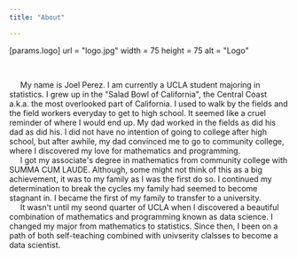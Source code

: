 ```yaml
---
title: "About"

---
```

[params.logo]
    url = "logo.jpg"
    width = 75
    height = 75
    alt = "Logo"
    
<br />

 &nbsp;&nbsp;&nbsp;&nbsp; My name is Joel Perez. I am currently a UCLA student majoring in statistics. I grew up in the "Salad Bowl of California", the Central Coast a.k.a. the most overlooked part of California. I used to walk by the fields and the field workers everyday to get to high school. It seemed like a cruel reminder of where I would end up. My dad worked in the fields as did his dad as did his. I did not have no intention of going to college after high school, but after awhile, my dad convinced me to go to community college, where I discovered my love for mathematics and programming.  
 &nbsp;&nbsp;&nbsp;&nbsp; I got my associate's degree in mathematics from community college with SUMMA CUM LAUDE. Although, some might not think of this as a big achievement, it was to my family as I was the first do so. I continued my determination to break the cycles my family had seemed to become stagnant in. I became the first of my family to transfer to a university.  
 &nbsp;&nbsp;&nbsp;&nbsp; It wasn't until my seond quarter of UCLA when I discovered a beautiful combination of mathematics and programming known as data science. I changed my major from mathematics to statistics. Since then, I been on a path of both self-teaching combined with univserity clalsses to become a data scientist.
